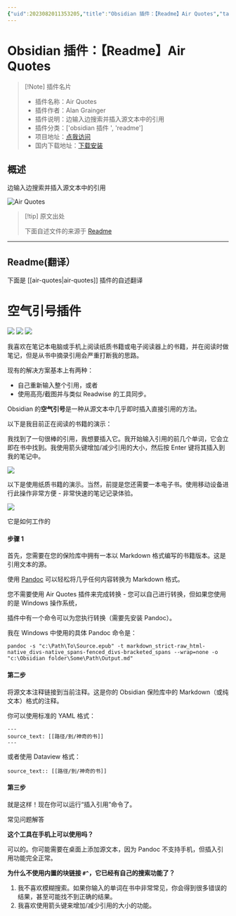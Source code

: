 ```yaml
---
{"uid":2023082011353205,"title":"Obsidian 插件：【Readme】Air Quotes","tags":["obsidian插件","readme"],"description":"边输入边搜索并插入源文本中的引用","author":"AI","type":"readme","draft":false,"editable":false,"modified":20230101000000,"dg-publish":true,"permalink":"/lake-of-knowledge/10-obsidian/obsidian/readme/air-quotes-readme/","dgPassFrontmatter":true}
---
```



# Obsidian 插件：【Readme】Air Quotes

> [!Note] 插件名片
> - 插件名称：Air Quotes
> - 插件作者：Alan Grainger
> - 插件说明：边输入边搜索并插入源文本中的引用
> - 插件分类：['obsidian 插件 ', 'readme']
> - 项目地址：[点我访问](https://github.com/alangrainger/obsidian-air-quotes)
> - 国内下载地址：[下载安装](https://pkmer.cn/products/plugin/pluginMarket/?air-quotes)

## 概述

边输入边搜索并插入源文本中的引用

![Air Quotes](https://cdn.pkmer.cn/covers/air-quotes.gif!pkmer)

> [!tip] 原文出处
>
>下面自述文件的来源于 [Readme](https://ghproxy.net/https://raw.githubusercontent.com/alangrainger/obsidian-air-quotes/main/README.md)
>

---

## Readme(翻译）

下面是 [[air-quotes\|air-quotes]] 插件的自述翻译

# 空气引号插件

![](https://img.shields.io/github/license/alangrainger/obsidian-air-quotes) ![](https://img.shields.io/github/v/release/alangrainger/obsidian-air-quotes?style=flat-square) ![](https://img.shields.io/github/downloads/alangrainger/obsidian-air-quotes/total)

我喜欢在笔记本电脑或手机上阅读纸质书籍或电子阅读器上的书籍，并在阅读时做笔记，但是从书中摘录引用会严重打断我的思路。

现有的解决方案基本上有两种：

- 自己重新输入整个引用，或者
- 使用高亮/截图并与类似 Readwise 的工具同步。

Obsidian 的**空气引号**是一种从源文本中几乎即时插入直接引用的方法。

以下是我目前正在阅读的书籍的演示：

我找到了一句很棒的引用，我想要插入它。我开始输入引用的前几个单词，它会立即在书中找到。我使用箭头键增加/减少引用的大小，然后按 Enter 键将其插入到我的笔记中。

![](img/demo.gif)

以下是使用纸质书籍的演示。当然，前提是您还需要一本电子书。使用移动设备进行此操作非常方便 - 非常快速的笔记记录体验。

[![](img/video-demo.jpg)](https://www.youtube.com/watch?v=G-hpPOMCQys)

它是如何工作的

#### 步骤 1

首先，您需要在您的保险库中拥有一本以 Markdown 格式编写的书籍版本。这是引用文本的源。

使用 [Pandoc](https://pandoc.org/) 可以轻松将几乎任何内容转换为 Markdown 格式。

您不需要使用 Air Quotes 插件来完成转换 - 您可以自己进行转换，但如果您使用的是 Windows 操作系统，

插件中有一个命令可以为您执行转换（需要先安装 Pandoc）。

我在 Windows 中使用的具体 Pandoc 命令是：

```
pandoc -s "c:\Path\To\Source.epub" -t markdown_strict-raw_html-native_divs-native_spans-fenced_divs-bracketed_spans --wrap=none -o "c:\Obsidian folder\Some\Path\Output.md"
```

#### 第二步

将源文本注释链接到当前注释。这是你的 Obsidian 保险库中的 Markdown（或纯文本）格式的注释。

你可以使用标准的 YAML 格式：

```
---
source_text: [[路径/到/神奇的书]]
---
```

或者使用 Dataview 格式：

```
source_text:: [[路径/到/神奇的书]]
```

#### 第三步

就是这样！现在你可以运行“插入引用”命令了。

常见问题解答

**这个工具在手机上可以使用吗？**

可以的。你可能需要在桌面上添加源文本，因为 Pandoc 不支持手机，但插入引用功能完全正常。

**为什么不使用内置的块链接 `#^`，它已经有自己的搜索功能了？**

1. 我不喜欢模糊搜索。如果你输入的单词在书中非常常见，你会得到很多错误的结果，甚至可能找不到正确的结果。
2. 我喜欢使用箭头键来增加/减少引用的大小的功能。




